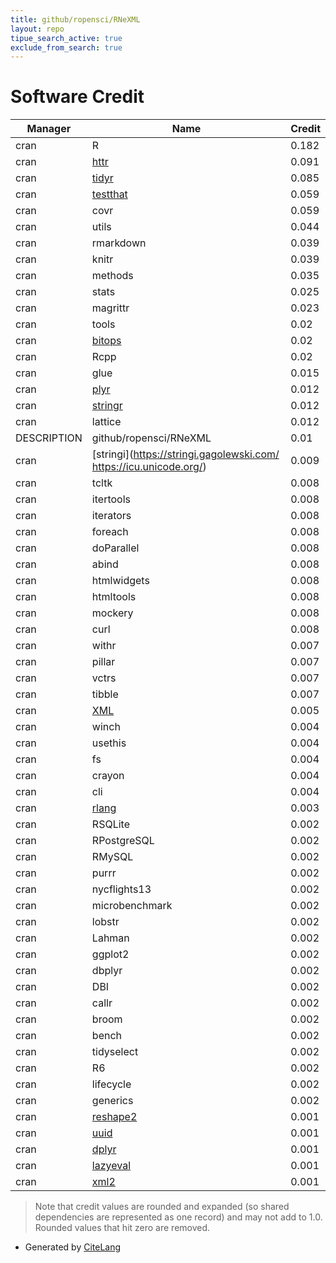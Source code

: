 ```yaml
---
title: github/ropensci/RNeXML
layout: repo
tipue_search_active: true
exclude_from_search: true
---
```

# Software Credit

|Manager|Name|Credit|
|-------|----|------|
|cran|R|0.182|
|cran|[httr](https://httr.r-lib.org/)|0.091|
|cran|[tidyr](https://tidyr.tidyverse.org)|0.085|
|cran|[testthat](https://testthat.r-lib.org)|0.059|
|cran|covr|0.059|
|cran|utils|0.044|
|cran|rmarkdown|0.039|
|cran|knitr|0.039|
|cran|methods|0.035|
|cran|stats|0.025|
|cran|magrittr|0.023|
|cran|tools|0.02|
|cran|[bitops](https://github.com/mmaechler/R-bitops)|0.02|
|cran|Rcpp|0.02|
|cran|glue|0.015|
|cran|[plyr](http://had.co.nz/plyr)|0.012|
|cran|[stringr](http://stringr.tidyverse.org)|0.012|
|cran|lattice|0.012|
|DESCRIPTION|github/ropensci/RNeXML|0.01|
|cran|[stringi](https://stringi.gagolewski.com/ https://icu.unicode.org/)|0.009|
|cran|tcltk|0.008|
|cran|itertools|0.008|
|cran|iterators|0.008|
|cran|foreach|0.008|
|cran|doParallel|0.008|
|cran|abind|0.008|
|cran|htmlwidgets|0.008|
|cran|htmltools|0.008|
|cran|mockery|0.008|
|cran|curl|0.008|
|cran|withr|0.007|
|cran|pillar|0.007|
|cran|vctrs|0.007|
|cran|tibble|0.007|
|cran|[XML](http://www.omegahat.net/RSXML/)|0.005|
|cran|winch|0.004|
|cran|usethis|0.004|
|cran|fs|0.004|
|cran|crayon|0.004|
|cran|cli|0.004|
|cran|[rlang](https://rlang.r-lib.org)|0.003|
|cran|RSQLite|0.002|
|cran|RPostgreSQL|0.002|
|cran|RMySQL|0.002|
|cran|purrr|0.002|
|cran|nycflights13|0.002|
|cran|microbenchmark|0.002|
|cran|lobstr|0.002|
|cran|Lahman|0.002|
|cran|ggplot2|0.002|
|cran|dbplyr|0.002|
|cran|DBI|0.002|
|cran|callr|0.002|
|cran|broom|0.002|
|cran|bench|0.002|
|cran|tidyselect|0.002|
|cran|R6|0.002|
|cran|lifecycle|0.002|
|cran|generics|0.002|
|cran|[reshape2](https://github.com/hadley/reshape)|0.001|
|cran|[uuid](http://www.rforge.net/uuid)|0.001|
|cran|[dplyr](https://dplyr.tidyverse.org)|0.001|
|cran|[lazyeval](NA)|0.001|
|cran|[xml2](https://xml2.r-lib.org/)|0.001|


> Note that credit values are rounded and expanded (so shared dependencies are represented as one record) and may not add to 1.0. Rounded values that hit zero are removed.


- Generated by [CiteLang](https://github.com/vsoch/citelang)
